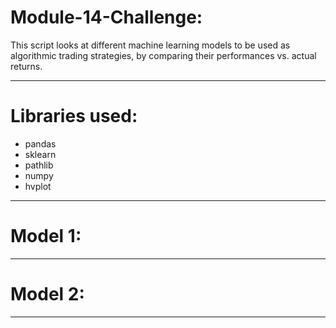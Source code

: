 # Module-14-Challenge:

This script looks at different machine learning models to be used as algorithmic trading strategies, by comparing their performances vs. actual returns.

---

# Libraries used:

* pandas
* sklearn
* pathlib
* numpy
* hvplot

--- 

# Model 1:



---

# Model 2:



--- 
